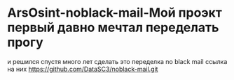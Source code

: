 # ArsOsint-noblack-mail-Мой проэкт первый давно мечтал переделать прогу 
и решился спустя много лет сделать это переделка no black mail ссылка на них https://github.com/DataSC3/noblack-mail.git
